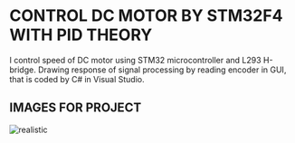 # CONTROL DC MOTOR BY STM32F4 WITH PID THEORY
I control speed of DC motor using STM32 microcontroller and L293 H-bridge.
Drawing response of signal processing by reading encoder in GUI, that is coded by C# in Visual Studio.

## IMAGES FOR PROJECT
![realistic](C:\Users\Admin\Desktop\Picture1.png)
